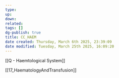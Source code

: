 ```yaml
---
type: 
up: 
down: 
related: 
tags: []
dg-publish: true
title: CC_HAEM
date created: Thursday, March 6th 2025, 23:39:09
date modified: Tuesday, March 25th 2025, 16:09:20
---
```


[[Q - Haemtological System]]

[[17_HaematologyAndTransfusion]]
